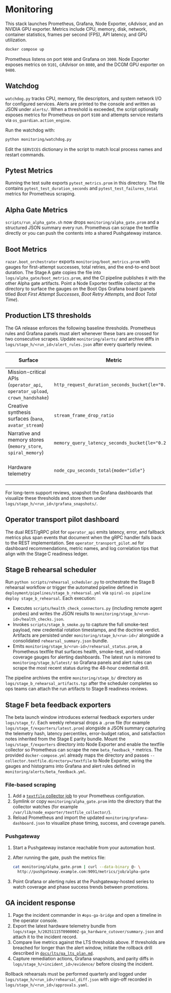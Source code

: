 # Monitoring

This stack launches Prometheus, Grafana, Node Exporter, cAdvisor, and an
NVIDIA GPU exporter. Metrics include CPU, memory, disk, network, container
statistics, frames per second (FPS), API latency, and GPU utilization.

```bash
docker compose up
```

Prometheus listens on port `9090` and Grafana on `3000`. Node Exporter exposes
metrics on `9101`, cAdvisor on `8080`, and the DCGM GPU exporter on `9400`.

## Watchdog

`watchdog.py` tracks CPU, memory, file descriptors, and system network I/O for
configured services. Alerts are printed to the console and written as JSON
under `alerts/`. When a threshold is exceeded, the script optionally exposes
metrics for Prometheus on port `9100` and attempts service restarts via
`os_guardian.action_engine`.

Run the watchdog with:

```bash
python monitoring/watchdog.py
```

Edit the `SERVICES` dictionary in the script to match local process names and
restart commands.

## Pytest Metrics

Running the test suite exports `pytest_metrics.prom` in this directory.  The file
contains `pytest_test_duration_seconds` and `pytest_test_failures_total` metrics
for Prometheus scraping.

## Alpha Gate Metrics

`scripts/run_alpha_gate.sh` now drops `monitoring/alpha_gate.prom` and a
structured JSON summary every run. Prometheus can scrape the textfile directly
or you can push the contents into a shared Pushgateway instance.

## Boot Metrics

`razar.boot_orchestrator` exports `monitoring/boot_metrics.prom` with gauges for
first-attempt successes, total retries, and the end-to-end boot duration. The
Stage A gate copies the file into `logs/alpha_gate/boot_metrics.prom`, and the
CI pipeline publishes it with the other Alpha gate artifacts. Point a Node
Exporter textfile collector at the directory to surface the gauges on the Boot
Ops Grafana board (panels titled *Boot First Attempt Successes*, *Boot Retry
Attempts*, and *Boot Total Time*).

## Production LTS thresholds

The GA release enforces the following baseline thresholds. Prometheus rules and
Grafana panels must alert whenever these bars are crossed for two consecutive
scrapes. Update `monitoring/alerts/` and archive diffs in
`logs/stage_h/<run_id>/alert_rules.json` after every quarterly review.

| Surface | Metric | Threshold | Alert window |
| --- | --- | --- | --- |
| Mission-critical APIs (`operator_api`, `operator_upload`, `crown_handshake`) | `http_request_duration_seconds_bucket{le="0.5"}` | ≥ 99% of requests under 500 ms | 5 minutes |
| Creative synthesis surfaces (`bana`, `avatar_stream`) | `stream_frame_drop_ratio` | ≤ 1.5% frame loss | 10 minutes |
| Narrative and memory stores (`memory_store`, `spiral_memory`) | `memory_query_latency_seconds_bucket{le="0.2"}` | ≥ 98% of queries under 200 ms | 15 minutes |
| Hardware telemetry | `node_cpu_seconds_total{mode="idle"}` | ≥ 30% idle across GA racks | 15 minutes |

For long-term support reviews, snapshot the Grafana dashboards that visualize
these thresholds and store them under `logs/stage_h/<run_id>/grafana_snapshots/`.

## Operator transport pilot dashboard

The dual REST/gRPC pilot for `operator_api` emits latency, error, and fallback
metrics plus span events that document when the gRPC handler falls back to the
REST implementation. See `operator_transport_pilot.md` for dashboard
recommendations, metric names, and log correlation tips that align with the
Stage C readiness ledger.

## Stage B rehearsal scheduler

Run `python scripts/rehearsal_scheduler.py` to orchestrate the Stage B rehearsal
workflow or trigger the automated pipeline defined in
`deployment/pipelines/stage_b_rehearsal.yml` via
`spiral-os pipeline deploy stage_b_rehearsal`. Each execution:

- Executes `scripts/health_check_connectors.py` (including remote agent probes)
  and writes the JSON results to
  `monitoring/stage_b/<run-id>/health_checks.json`.
- Invokes `scripts/stage_b_smoke.py` to capture the full smoke-test payload,
  new credential rotation timestamps, and the doctrine verdict. Artifacts are
  persisted under `monitoring/stage_b/<run-id>/` alongside a consolidated
  `rehearsal_summary.json` bundle.
- Emits `monitoring/stage_b/<run-id>/rehearsal_status.prom`, a Prometheus
  textfile that surfaces health, smoke-test, and rotation coverage gauges for
  alerting dashboards. The latest run is mirrored to
  `monitoring/stage_b/latest/` so Grafana panels and alert rules can scrape the
  most recent status during the 48-hour credential drill.

The pipeline archives the entire `monitoring/stage_b/` directory as
`logs/stage_b_rehearsal_artifacts.tgz` after the scheduler completes so ops
teams can attach the run artifacts to Stage B readiness reviews.

## Stage F beta feedback exporters

The beta launch window introduces external feedback exporters under
`logs/stage_f/`. Each weekly rehearsal drops a `.prom` file (for example
`logs/stage_f/exporters/latest.prom`) alongside a JSON summary capturing the
telemetry hash, latency percentiles, error-budget ratios, and satisfaction
notes inherited from the Stage E parity bundle. Mount the `logs/stage_f/exporters`
directory into Node Exporter and enable the textfile collector so Prometheus can
scrape the new `beta_feedback_*` metrics. The provided `docker-compose.yml`
already maps the directory and passes `--collector.textfile.directory=/textfile`
to Node Exporter, wiring the gauges and histograms into Grafana and alert rules
defined in `monitoring/alerts/beta_feedback.yml`.

### File-based scraping

1. Add a [`textfile` collector job](https://prometheus.io/docs/instrumenting/writing_exporters/#textfile-collector)
   to your Prometheus configuration.
2. Symlink or copy `monitoring/alpha_gate.prom` into the directory that the
   collector watches (for example `/var/lib/node_exporter/textfile_collector/`).
3. Reload Prometheus and import the updated `monitoring/grafana-dashboard.json`
   to visualize phase timing, success, and coverage panels.

### Pushgateway

1. Start a Pushgateway instance reachable from your automation host.
2. After running the gate, push the metrics file:

   ```bash
   cat monitoring/alpha_gate.prom | curl --data-binary @- \
     http://pushgateway.example.com:9091/metrics/job/alpha-gate
   ```

3. Point Grafana or alerting rules at the Pushgateway-hosted series to watch
   coverage and phase success trends between promotions.

## GA incident response

1. Page the incident commander in `#ops-ga-bridge` and open a timeline in the
   operator console.
2. Export the latest hardware telemetry bundle from
   `logs/stage_h/20251115T090000Z-ga_hardware_cutover/summary.json` and attach it
   to the incident record.
3. Compare live metrics against the LTS thresholds above. If thresholds are
   breached for longer than the alert window, initiate the rollback drill
   described in [`docs/lts/ga_lts_plan.md`](../docs/lts/ga_lts_plan.md#rollback-governance).
4. Capture remediation actions, Grafana snapshots, and parity diffs in
   `logs/stage_h/<incident_id>/evidence/` before closing the incident.

Rollback rehearsals must be performed quarterly and logged under
`logs/stage_h/<run_id>/rehearsal_diff.json` with sign-off recorded in
`logs/stage_h/<run_id>/approvals.yaml`.
